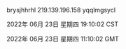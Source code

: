 brysjhhrhl 219.139.196.158 yqqlmgsycl

2022年 06月 23日 星期四 19:10:02 CST

2022年 06月 23日 星期四 11:10:02 GMT
